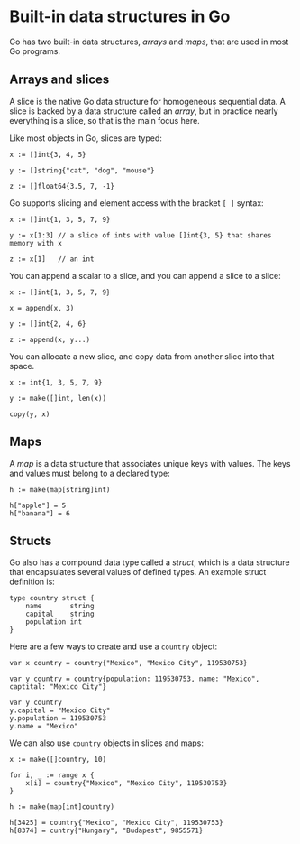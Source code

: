 Built-in data structures in Go
==============================

Go has two built-in data structures, *arrays* and *maps*, that are
used in most Go programs.

Arrays and slices
-----------------

A slice is the native Go data structure for homogeneous sequential
data.  A slice is backed by a data structure called an *array*, but in
practice nearly everything is a slice, so that is the main focus here.

Like most objects in Go, slices are typed:

```
x := []int{3, 4, 5}

y := []string{"cat", "dog", "mouse"}

z := []float64{3.5, 7, -1}
```

Go supports slicing and element access with the bracket `[ ]` syntax:

```
x := []int{1, 3, 5, 7, 9}

y := x[1:3] // a slice of ints with value []int{3, 5} that shares memory with x

z := x[1]   // an int
```

You can append a scalar to a slice, and you can append a slice to a slice:

```
x := []int{1, 3, 5, 7, 9}

x = append(x, 3)

y := []int{2, 4, 6}

z := append(x, y...)
```

You can allocate a new slice, and copy data from another slice into
that space.

```
x := int{1, 3, 5, 7, 9}

y := make([]int, len(x))

copy(y, x)
```

Maps
----

A *map* is a data structure that associates unique keys with values.
The keys and values must belong to a declared type:

```
h := make(map[string]int)

h["apple"] = 5
h["banana"] = 6
```

Structs
-------

Go also has a compound data type called a *struct*, which is a data
structure that encapsulates several values of defined types.  An
example struct definition is:

```
type country struct {
    name       string
    capital    string
    population int
}
```

Here are a few ways to create and use a `country` object:

```
var x country = country{"Mexico", "Mexico City", 119530753}

var y country = country{population: 119530753, name: "Mexico", captital: "Mexico City"}

var y country
y.capital = "Mexico City"
y.population = 119530753
y.name = "Mexico"
```

We can also use `country` objects in slices and maps:

```
x := make([]country, 10)

for i, _ := range x {
    x[i] = country{"Mexico", "Mexico City", 119530753}
}
```

```
h := make(map[int]country)

h[3425] = country{"Mexico", "Mexico City", 119530753}
h[8374] = cuntry{"Hungary", "Budapest", 9855571}
```